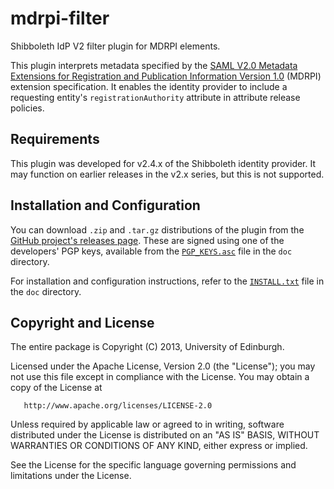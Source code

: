 mdrpi-filter
============

Shibboleth IdP V2 filter plugin for MDRPI elements.

This plugin interprets metadata specified by the [SAML V2.0 Metadata Extensions for Registration and Publication Information Version 1.0](https://wiki.oasis-open.org/security/SAML2MetadataDRI) (MDRPI) extension specification. It enables the identity provider to include a requesting entity's `registrationAuthority` attribute in attribute release policies.

## Requirements

This plugin was developed for v2.4.x of the Shibboleth identity provider. It may function on earlier releases in the v2.x series, but this is not supported.

## Installation and Configuration

You can download `.zip` and `.tar.gz` distributions of the plugin from the [GitHub project's releases page](https://github.com/ukf/mdrpi-match-idp-ext/releases). These are signed using one of the developers' PGP keys, available from the [`PGP_KEYS.asc`](doc/PGP_KEYS.asc) file in the `doc` directory.

For installation and configuration instructions, refer to the [`INSTALL.txt`](doc/INSTALL.txt) file in the `doc` directory.

## Copyright and License

The entire package is Copyright (C) 2013, University of Edinburgh.

Licensed under the Apache License, Version 2.0 (the "License");
you may not use this file except in compliance with the License.
You may obtain a copy of the License at

       http://www.apache.org/licenses/LICENSE-2.0

Unless required by applicable law or agreed to in writing, software
distributed under the License is distributed on an "AS IS" BASIS,
WITHOUT WARRANTIES OR CONDITIONS OF ANY KIND, either express or implied.

See the License for the specific language governing permissions and
limitations under the License.
